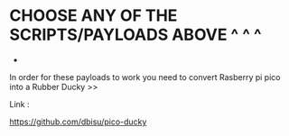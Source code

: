 # CHOOSE ANY OF THE SCRIPTS/PAYLOADS ABOVE ^ ^ ^  
*

In order for these payloads to work you need to convert Rasberry pi pico into a Rubber Ducky >>

Link :

https://github.com/dbisu/pico-ducky
